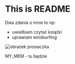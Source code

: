 # This is README

Dwa zdania o mnie to np:
- uwielbiam czytać książki
- uprawiam windsurfing

![obrazek prosiaczka](https://www.kindpng.com/picc/m/241-2419767_happy-piglet-winnie-the-pooh-transparent-cartoons-piglet.png)

MY_MEM - tu będzie